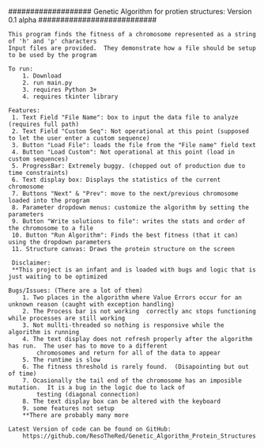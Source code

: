 ################### Genetic Algorithm for protien structures: Version 0.1 alpha ###########################
    
    This program finds the fitness of a chromosome represented as a string of 'h' and 'p' characters
    Input files are provided.  They demonstrate how a file should be setup to be used by the program

    To run: 
        1. Download
        2. run main.py
        3. requires Python 3+
        4. requires tkinter library
            
    Features:
     1. Text Field "File Name": box to input the data file to analyze (requires full path)
     2. Text Field "Custom Seq": Not operational at this point (supposed to let the user enter a custom sequence)
     3. Button "Load File": loads the file from the "File name" field text
     4. Button "Load Custom": Not operational at this point (load in custom sequences)
     5. ProgressBar: Extremely buggy. (chopped out of production due to time constraints)
     6. Text display box: Displays the statistics of the current chromosome 
     7. Buttons "Next" & "Prev": move to the next/previous chromosome loaded into the program
     8. Parameter dropdown menus: customize the algorithm by setting the parameters
     9. Button "Write solutions to file": writes the stats and order of the chromosome to a file
     10. Button "Run Algorithm": Finds the best fitness (that it can) using the dropdown parameters
     11. Structure canvas: Draws the protein structure on the screen

     Disclaimer:
     **This project is an infant and is loaded with bugs and logic that is just waiting to be optimized

    Bugs/Issues: (There are a lot of them)
        1. Two places in the algorithm where Value Errors occur for an unknown reason (caught with exception handling)
        2. The Process bar is not working  correctly anc stops functioning while processes are still working
        3. Not mullti-threaded so nothing is responsive while the algorithm is running
        4. The text display does not refresh properly after the algorithm has run.  The user has to move to a different 
            chromosomes and return for all of the data to appear
        5. The runtime is slow
        6. The fitness threshold is rarely found.  (Disapointing but out of time)
        7. Ocasionally the tail end of the chromosome has an imposible mutation.  It is a bug in the logic due to lack of
            testing (diagonal connection)
        8. The text display box can be altered with the keyboard
        9. some features not setup
        **There are probably many more

    Latest Version of code can be found on GitHub:
        https://github.com/ResoTheRed/Genetic_Algorithm_Protein_Structures
